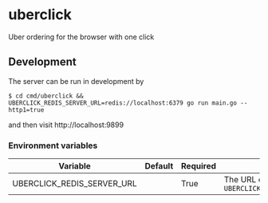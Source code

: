 # uberclick
Uber ordering for the browser with one click

## Development
The server can be run in development by
```shell
$ cd cmd/uberclick && UBERCLICK_REDIS_SERVER_URL=redis://localhost:6379 go run main.go --http1=true
```

and then visit
http://localhost:9899

### Environment variables
Variable|Default|Required|Description
---|---|---|---
UBERCLICK_REDIS_SERVER_URL||True|The URL of the Redis server URL. Sample set: `UBERCLICK_REDIS_SERVER_URL=redis://localhost:6379`
